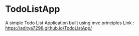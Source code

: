 # TodoListApp

A simple Todo List Application built using mvc principles
Link : https://aditya7298.github.io/TodoListApp/
